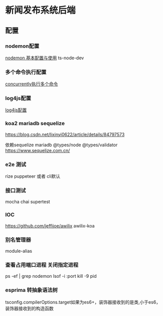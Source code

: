 # 新闻发布系统后端

## 配置
### nodemon配置
[nodemon 基本配置与使用](https://blog.csdn.net/qq_36727756/article/details/88797699)
ts-node-dev
### 多个命令执行配置
[concurrently执行多个命令](https://www.npmjs.com/package/concurrently)
### log4js配置
[log4js配置](https://blog.csdn.net/kingov/article/details/79787868)
### koa2 mariadb sequelize
https://blog.csdn.net/lixinyi0622/article/details/84797573

依赖sequelize  mariadb @types/node  @types/validator
https://www.sequelize.com.cn/
### e2e 测试
rize puppeteer  或者  cli默认
### 接口测试
mocha  chai supertest
### IOC
https://github.com/jeffijoe/awilix awilix-koa
### 别名管理器
module-alias
### 查看占用端口进程  关闭指定进程
ps -ef | grep nodemon lsof -i :port  kill -9 pid
### esprima 转抽象语法树
tsconfig.compilerOptions.target如果为es6+，装饰器接收到的是类,小于es6，装饰器接收到的构造函数
